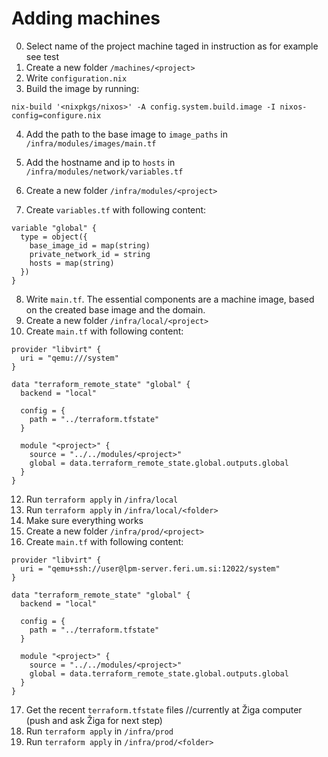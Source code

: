# Adding machines

0. Select name of the project machine taged in instruction as <project> for example see test
1. Create a new folder ```/machines/<project>```
2. Write ```configuration.nix```
3. Build the image by running:
```
nix-build '<nixpkgs/nixos>' -A config.system.build.image -I nixos-config=configure.nix
```

4. Add the path to the base image to ```image_paths``` in ```/infra/modules/images/main.tf```
5. Add the hostname and ip to ```hosts``` in ```/infra/modules/network/variables.tf```

6. Create a new folder ```/infra/modules/<project>```
7. Create ```variables.tf``` with following content:
```
variable "global" {
  type = object({
    base_image_id = map(string)
    private_network_id = string
    hosts = map(string)
  })
}
```
8. Write ```main.tf```. The essential components are a machine image, based on the created base image and the domain.
9. Create a new folder ```/infra/local/<project>```
10. Create ```main.tf``` with following content:
```
provider "libvirt" {
  uri = "qemu:///system"
}

data "terraform_remote_state" "global" {
  backend = "local"
  
  config = {
    path = "../terraform.tfstate"
  }
  
  module "<project>" {
    source = "../../modules/<project>"
    global = data.terraform_remote_state.global.outputs.global
  }
}
```
12. Run ```terraform apply``` in ```/infra/local```
13. Run ```terraform apply``` in ```/infra/local/<folder>```
14. Make sure everything works
15. Create a new folder ```/infra/prod/<project>```
16. Create ```main.tf``` with following content:
```
provider "libvirt" {
  uri = "qemu+ssh://user@lpm-server.feri.um.si:12022/system"
}

data "terraform_remote_state" "global" {
  backend = "local"
  
  config = {
    path = "../terraform.tfstate"
  }
  
  module "<project>" {
    source = "../../modules/<project>"
    global = data.terraform_remote_state.global.outputs.global
  }
}
```
17. Get the recent ```terraform.tfstate``` files //currently at Žiga computer (push and ask Žiga for next step)
18. Run ```terraform apply``` in ```/infra/prod```
19. Run ```terraform apply``` in ```/infra/prod/<folder>```
